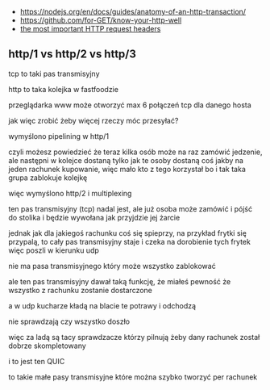 - https://nodejs.org/en/docs/guides/anatomy-of-an-http-transaction/
- https://github.com/for-GET/know-your-http-well
- [the most important HTTP request headers](https://wizardzines.com/comics/request-headers/)

## http/1 vs http/2 vs http/3

tcp to taki pas transmisyjny

http to taka kolejka w fastfoodzie

przeglądarka www może otworzyć max 6 połączeń tcp dla danego hosta

jak więc zrobić żeby więcej rzeczy móc przesyłać?

wymyślono pipelining w http/1

czyli możesz powiedzieć że teraz kilka osób może na raz zamówić jedzenie, ale następni w kolejce dostaną tylko jak te osoby dostaną coś jakby na jeden rachunek kupowanie, więc mało kto z tego korzystał bo i tak taka grupa zablokuje kolejkę

więc wymyślono http/2 i multiplexing

ten pas transmisyjny (tcp) nadal jest, ale już osoba może zamówić i pójść do stolika i będzie wywołana jak przyjdzie jej żarcie

jednak jak dla jakiegoś rachunku coś się spieprzy, na przykład frytki się przypalą, to cały pas transmisyjny staje i czeka na dorobienie tych frytek
więc poszli w kierunku udp

nie ma pasa transmisyjnego który może wszystko zablokować

ale ten pas transmisyjny dawał taką funkcję, że miałeś pewność że wszystko z rachunku zostanie dostarczone

a w udp kucharze kładą na blacie te potrawy i odchodzą

nie sprawdzają czy wszystko doszło

więc za ladą są tacy sprawdzacze którzy pilnują żeby dany rachunek został dobrze skompletowany

i to jest ten QUIC

to takie małe pasy transmisyjne które można szybko tworzyć per rachunek
